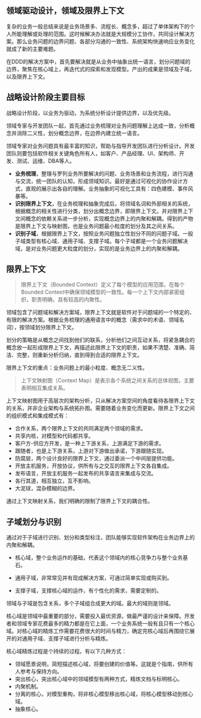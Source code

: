 ## 领域驱动设计，领域及限界上下文

复杂的业务一般总结来说是业务场景多、流程长、概念多，超过了单体架构下的个人所能理解或处理的范围。这时候解决办法就是大规模分工协作，共同设计解决方案。那么业务问题的边界问题、各部分沟通的一致性、系统架构快速响应业务变化就成了新的主要难题。

在DDD的解决方案中，首先要解决就是从业务中抽象出统一语言，划分问题域的边界，聚焦在核心域上，再迭代式的探索和发现模型。产出的成果是领域及子域，以及限界上下文。

## 战略设计阶段主要目标

战略设计阶段，以业务为驱动，为系统分析设计提供边界，以及优先级。

领域专家与开发团队一起，首先通过业务梳理对业务问题理解上达成一致，分析概念并消除二义性，划分概念边界，在边界内建立统一语言。

领域专家对业务问题具有最丰富的知识，帮助与指导开发团队进行分析设计。开发团队则要包括软件相关关键角色所有人，如客户、产品经理、UI、架构师、开发、测试、运维、DBA等人。

- **业务梳理**，整理与罗列业务所要解决的问题、业务场景和业务流程，进行沟通与交流，统一团队的认知，形成领域知识。最好是通过可视化的协作设计方式，直观的展示出各自的理解。业务抽象的可视化工具有：四色建模、事件风暴等。
- **识别限界上下文**，在业务梳理和抽象完成后，将领域名词和外部相关的系统，根据概念的相关性进行分类，划分出概念边界，即限界上下文。并对限界上下文间概念的依赖关系进一步分析，实现概念边界上的内聚和解耦。得到的产物是限界上下文与映射图，也是业务问题最小粒度的划分及其之间关系。
- **识别子域**，根据限界上下文，按照业务问题独立性划分不同的问题子域。一般子域类型有核心域、通用子域、支撑子域。每个子域都是一个业务问题解决域，是对业务问题更大粒度的划分，实现的是业务边界上的内聚和解耦。

## 限界上下文

> 限界上下文（Bounded Context）定义了每个模型的应用范围，在每个Bounded Context中确保领域模型的一致性。每一个上下文内部紧密组织，职责明确，具有较高的内聚性。

领域包含了问题域和解决方案域，限界上下文就是软件对于问题域的一个特定的、有限的解决方案。根据业务梳理的通用语言中的概念（需求中的术语、领域名词），按领域划分限界上下文。

划分的策略是从概念之间找到他们的联系，分析他们之间互动关系，将紧急耦合的概念放一起形成限界上下文，再描述此限界上下文的职责，如果不清楚、准确、简洁、完整，则重新分析归纳，直到得到合适的限界上下文。

限界上下文的重点：业务问题上的最小粒度、概念无二义性。

> 上下文映射图（Context Map）是表示各个系统之间关系的总体视图，主要表明相互集成关系。

上下文映射图用于高层次的架构分析，只从解决方案空间的角度看待各限界上下文的关系，并非企业架构与系统拓扑图。需要随着业务变化而更新。限界上下文之间的组织模式和集成模式有：

- 合作关系，两个限界上下文的共同满足两个领域的需求。
- 共享内核，对模型和代码都共享。
- 客户方-供应方开发，是一种上下游关系，上游满足下游的需求。
- 跟随者，也是上下游关系，上游对下游做出承诺，下游跟随实现。
- 防腐层，两个设计良好的限界上下文，通过委派一个中间层提供功能。
- 开放主机服务，开放协议，供所有与之交互的限界上下文各自集成。
- 发布语言，开放主机服务一起发布的共享语言来集成与交流。
- 各行其道，相互独立，互不影响。
- 大泥球，混杂模糊的边界。

通过上下文映射关系，我们明确的限制了限界上下文的耦合性。

## 子域划分与识别

通过对于子域进行识别、划分和类型标注，团队能够实现软件架构在业务边界上的内聚和解耦。

- 核心域，整个业务运作的基础，代表这个领域内的核心竞争力与整个业务基石。

- 通用子域，非常常见并有现成解决方案，可通过简单实现或购买到。

- 支撑子域，支撑核心域的运作，有个性化的需求，需要定制的。

领域与子域是包含关系，多个子域组合成更大的域。最大的域则是领域。

核心域是领域中最重要的部分，需要投入最优资源，做最严谨的设计来保障。开发者和领域专家花费最多的精力都是在它上面，一个业务系统一般有且只有一个核心域。对核心域的精炼工作需要花费很大的时间与精力，确定完核心域后再围绕它展开的对通用子域、支撑子域进行分析与精炼。

核心域精炼过程是个持续的过程。有以下几种方式：

- 领域愿景说明，简短描述核心域，将要创建的价值等。这就是个指南，供所有人参考与保持方向。
- 突出核心，突出核心域中的领域模型有两种方式，精炼文档与标明核心。
- 内聚机制。
- 分离的核心，对模型重构，将非核心模型移出核心域，将核心模型移动到核心域。
- 抽象核心。

